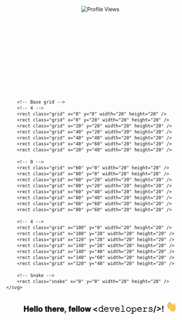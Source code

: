 <p align="center">
    <img src="https://komarev.com/ghpvc/?username=10kartik&style=plastic&color=blueviolet" alt="Profile Views" />
</p>
<p align="center">
    <svg viewBox="0 0 200 100" width="400" height="200" xmlns="http://www.w3.org/2000/svg">
        <style>
            .grid {
                fill: #ebedf0;
            }
            .snake {
                fill: #40c463;
                animation: move 6s infinite;
            }
            @keyframes move {
                0% { transform: translate(0, 0); }
                10% { transform: translate(20px, 0); }
                20% { transform: translate(40px, 0); }
                30% { transform: translate(40px, 20px); }
                40% { transform: translate(20px, 20px); }
                50% { transform: translate(0, 20px); }
                60% { transform: translate(0, 40px); }
                70% { transform: translate(20px, 40px); }
                80% { transform: translate(40px, 40px); }
                90% { transform: translate(40px, 60px); }
                100% { transform: translate(0, 0); }
            }
        </style>
        
        <!-- Base grid -->
        <!-- 4 -->
        <rect class="grid" x="0" y="0" width="20" height="20" />
        <rect class="grid" x="0" y="20" width="20" height="20" />
        <rect class="grid" x="20" y="20" width="20" height="20" />
        <rect class="grid" x="40" y="20" width="20" height="20" />
        <rect class="grid" x="40" y="40" width="20" height="20" />
        <rect class="grid" x="40" y="60" width="20" height="20" />
        <rect class="grid" x="20" y="40" width="20" height="20" />
        
        <!-- 0 -->
        <rect class="grid" x="60" y="0" width="20" height="20" />
        <rect class="grid" x="80" y="0" width="20" height="20" />
        <rect class="grid" x="60" y="20" width="20" height="20" />
        <rect class="grid" x="80" y="20" width="20" height="20" />
        <rect class="grid" x="60" y="40" width="20" height="20" />
        <rect class="grid" x="80" y="40" width="20" height="20" />
        <rect class="grid" x="60" y="60" width="20" height="20" />
        <rect class="grid" x="80" y="60" width="20" height="20" />

        <!-- 4 -->
        <rect class="grid" x="100" y="0" width="20" height="20" />
        <rect class="grid" x="100" y="20" width="20" height="20" />
        <rect class="grid" x="120" y="20" width="20" height="20" />
        <rect class="grid" x="140" y="20" width="20" height="20" />
        <rect class="grid" x="140" y="40" width="20" height="20" />
        <rect class="grid" x="140" y="60" width="20" height="20" />
        <rect class="grid" x="120" y="40" width="20" height="20" />

        <!-- Snake -->
        <rect class="snake" x="0" y="0" width="20" height="20" />
    </svg>
</p>


<div align="center">
<h2> 𝐇𝐞𝐥𝐥𝐨 𝐭𝐡𝐞𝐫𝐞, 𝐟𝐞𝐥𝐥𝐨𝐰 <𝚍𝚎𝚟𝚎𝚕𝚘𝚙𝚎𝚛𝚜/>! <img src="https://github.com/ABSphreak/ABSphreak/blob/master/gifs/Hi.gif" width="30px"></h2>
</div>
